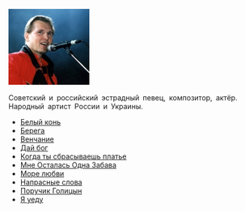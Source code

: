 ![](malinin_aleksandr.jpg)

Советский и российский эстрадный певец, композитор, актёр. Народный артист России и Украины.

* [Белый конь](Белый%20конь)
* [Берега](Берега)
* [Венчание](Венчание)
* [Дай бог](Дай%20бог)
* [Когда ты сбрасываешь платье](Когда%20ты%20сбрасываешь%20платье)
* [Мне Осталась Одна Забава](Мне%20Осталась%20Одна%20Забава)
* [Море любви](Море%20любви)
* [Напрасные слова](Напрасные%20слова)
* [Поручик Голицын](Поручик%20Голицын)
* [Я уеду](Я%20уеду)